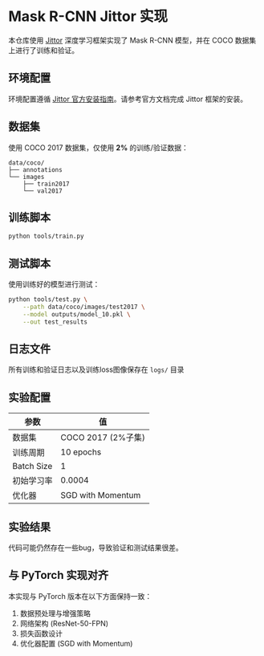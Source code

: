 # Mask R-CNN Jittor 实现

本仓库使用 [Jittor](https://github.com/Jittor/jittor) 深度学习框架实现了 Mask R-CNN 模型，并在 COCO 数据集上进行了训练和验证。

## 环境配置

环境配置遵循 [Jittor 官方安装指南](https://github.com/Jittor/jittor#install)。请参考官方文档完成 Jittor 框架的安装。

## 数据集

使用 COCO 2017 数据集，仅使用 **2%** 的训练/验证数据：
```
data/coco/
├── annotations
└── images
    ├── train2017  
    └── val2017      
```

## 训练脚本

```bash
python tools/train.py
```

## 测试脚本

使用训练好的模型进行测试：
```bash
python tools/test.py \
    --path data/coco/images/test2017 \
    --model outputs/model_10.pkl \
    --out test_results
```

## 日志文件

所有训练和验证日志以及训练loss图像保存在 `logs/` 目录

## 实验配置

| 参数          | 值               |
|---------------|------------------|
| 数据集        | COCO 2017 (2%子集) |
| 训练周期      | 10 epochs        |
| Batch Size    | 1                |
| 初始学习率    | 0.0004           |
| 优化器        | SGD with Momentum|

## 实验结果

代码可能仍然存在一些bug，导致验证和测试结果很差。

## 与 PyTorch 实现对齐

本实现与 PyTorch 版本在以下方面保持一致：
1. 数据预处理与增强策略
2. 网络架构 (ResNet-50-FPN)
3. 损失函数设计
4. 优化器配置 (SGD with Momentum)
